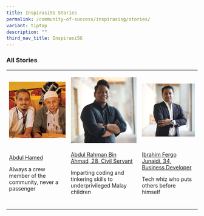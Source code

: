 ```yaml
---
title: InspirasiSG Stories
permalink: /community-of-success/inspirasisg/stories/
variant: tiptap
description: ""
third_nav_title: InspirasiSG
---
```

<h3><strong>All Stories</strong></h3><table><tbody><tr><th rowspan="1" colspan="1"><p></p><div class="isomer-image-wrapper"><img style="width: 100%" height="auto" width="100%" alt="" src="/images/inspirasisg/Abdul_Hamed_2.JPG"></div></th><th rowspan="1" colspan="1"><p></p><div class="isomer-image-wrapper"><img style="width: 100%" height="auto" width="100%" alt="" src="/images/inspirasisg/abdul-rahman.jpg"></div></th><th rowspan="1" colspan="1"><p></p><div class="isomer-image-wrapper"><img style="width: 100%" height="auto" width="100%" alt="" src="/images/inspirasisg/ibrahim-fergo.jpg"></div></th></tr><tr><td rowspan="1" colspan="1"><p><a href="https://staging-mci-m3.netlify.app/inspirasisg/stories/abdul-hamed/" class="project-link no-pdf-icon" rel="noopener noreferrer nofollow" target="_blank">Abdul Hamed</a></p><p>Always a crew member of the community, never a passenger</p></td><td rowspan="1" colspan="1"><p><a href="https://staging-mci-m3.netlify.app/inspirasisg/stories/abdul-rahman-bin-ahmad/" class="project-link no-pdf-icon" rel="noopener noreferrer nofollow" target="_blank">Abdul Rahman Bin Ahmad, 28, Civil Servant</a></p><p>Imparting coding and tinkering skills to underprivileged Malay children</p></td><td rowspan="1" colspan="1"><p><a href="https://staging-mci-m3.netlify.app/inspirasisg/stories/ibrahim-fergo-junaidi/" class="project-link no-pdf-icon" rel="noopener noreferrer nofollow" target="_blank">Ibrahim Fergo Junaidi, 34, Business Developer</a></p><p>Tech whiz who puts others before himself</p></td></tr><tr><td rowspan="1" colspan="1"><p></p></td><td rowspan="1" colspan="1"><p></p></td><td rowspan="1" colspan="1"><p></p></td></tr></tbody></table><p></p><p></p>